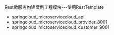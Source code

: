 Rest微服务构建案例工程模块---使用RestTemplate
- springcloud_microservicecloud_api
- springcloud_microservicecloud_provider_8001
- springcloud_microservicecloud_customer_9001